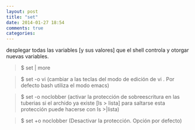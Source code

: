 ```yaml
---
layout: post
title: "set"
date: 2014-01-27 18:54
comments: true
categories: 
---
```

desplegar todas las variables [y sus valores] que el shell controla y otorgar nuevas variables.

>$ set | more

>$ set -o vi (cambiar a las teclas del modo de edición de vi . Por defecto bash utiliza el modo emacs)

>$ set -o noclobber (activar la protección de sobreescritura en las tuberias si el archido ya existe [ls > lista] para saltarse esta protección puede hacerse con ls >|lista)

>$ set +o noclobber (Desactivar la protección. Opción por defecto)

